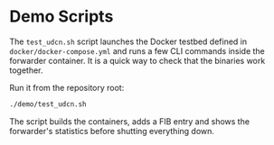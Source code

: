 # Demo Scripts

The `test_udcn.sh` script launches the Docker testbed defined in `docker/docker-compose.yml` and runs a few CLI commands inside the forwarder container. It is a quick way to check that the binaries work together.

Run it from the repository root:
```bash
./demo/test_udcn.sh
```
The script builds the containers, adds a FIB entry and shows the forwarder's statistics before shutting everything down.

